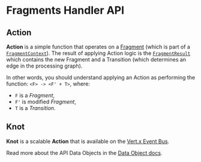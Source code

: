 # Fragments Handler API

## Action
**Action** is a simple function that operates on a [Fragment](https://github.com/Knotx/knotx-fragments-handler/tree/master/api#knotx-fragment-api) 
(which is part of a [`FragmentContext`](https://github.com/Knotx/knotx-fragments-handler/blob/master/api/docs/asciidoc/dataobjects.adoc#FragmentContext)).
The result of applying Action logic is the [`FragmentResult`](https://github.com/Knotx/knotx-fragments-handler/blob/master/api/docs/asciidoc/dataobjects.adoc#FragmentResult)
which contains the new Fragment and a Transition (which determines an edge in the processing graph).

In other words, you should understand applying an Action as performing the function:
`<F> -> <F' + T>`, where:
 - `F` is a *Fragment*,
 - `F'` is modified *Fragment*,
 - `T` is a *Transition*.

## Knot
**Knot** is a scalable **Action** that is available on the [Vert.x Event Bus](https://vertx.io/docs/vertx-core/java/#event_bus).

Read more about the API Data Objects in the [Data Object docs](https://github.com/Knotx/knotx-fragments-handler/blob/master/api/docs/asciidoc/dataobjects.adoc).
